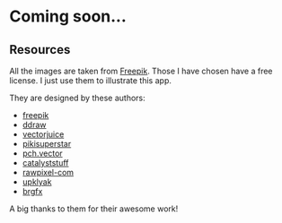 # Coming soon...

## Resources

All the images are taken from [Freepik](http://www.freepik.com). Those I have chosen have a free license. I just use them to illustrate this app.

They are designed by these authors:

- [freepik](https://www.freepik.com/author/freepik)
- [ddraw](https://www.freepik.com/author/ddraw)
- [vectorjuice](https://www.freepik.com/author/vectorjuice)
- [pikisuperstar](https://www.freepik.com/author/pikisuperstar)
- [pch.vector](https://www.freepik.com/author/pch-vector)
- [catalyststuff](https://www.freepik.com/author/catalyststuff)
- [rawpixel-com](https://www.freepik.com/author/rawpixel-com)
- [upklyak](https://www.freepik.com/author/upklyak)
- [brgfx](https://www.freepik.com/author/brgfx)

A big thanks to them for their awesome work!
